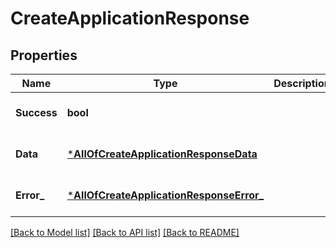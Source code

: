 # CreateApplicationResponse

## Properties
Name | Type | Description | Notes
------------ | ------------- | ------------- | -------------
**Success** | **bool** |  | [optional] [default to null]
**Data** | [***AllOfCreateApplicationResponseData**](AllOfCreateApplicationResponseData.md) |  | [optional] [default to null]
**Error_** | [***AllOfCreateApplicationResponseError_**](AllOfCreateApplicationResponseError_.md) |  | [optional] [default to null]

[[Back to Model list]](../README.md#documentation-for-models) [[Back to API list]](../README.md#documentation-for-api-endpoints) [[Back to README]](../README.md)

